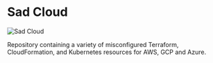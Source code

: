 # Sad Cloud

![Sad Cloud](.images/sad-cloud.png)


Repository containing a variety of misconfigured Terraform, CloudFormation, and Kubernetes resources
for AWS, GCP and Azure.

